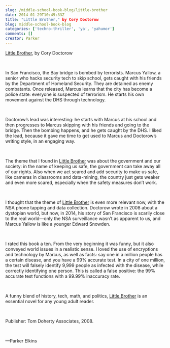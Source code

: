 ```yaml
---
slug: /middle-school-book-blog/little-brother
date: 2014-01-29T10:49:33Z
title: "Little Brother," by Cory Doctorow
blog: middle-school-book-blog
categories: ['techno-thriller', 'ya', 'yahumor']
comments: []
creator: Parker
---
```


<span style="text-decoration: underline">Little Brother</span>, by Cory Doctorow

&nbsp;

In San Francisco, the Bay bridge is bombed by terrorists. Marcus Yallow, a senior who hacks security tech to skip school, gets caught with his friends by the Department of Homeland Security. They are detained as enemy combatants. Once released, Marcus learns that the city has become a police state: everyone is suspected of terrorism. He starts his own movement against the DHS through technology.

&nbsp;

Doctorow’s lead was interesting: he starts with Marcus at his school and then progresses to Marcus skipping with his friends and going to the bridge. Then the bombing happens, and he gets caught by the DHS. I liked the lead, because it gave me time to get used to Marcus and Doctorow’s writing style, in an engaging way.

&nbsp;

The theme that I found in <span style="text-decoration: underline">Little Brother</span> was about the government and our society: in the name of keeping us safe, the government can take away all of our rights. Also when we act scared and add security to make us safe, like cameras in classrooms and data-mining, the country just gets weaker and even more scared, especially when the safety measures don’t work.

&nbsp;

I thought that the theme of <span style="text-decoration: underline">Little Brother</span> is even more relevant now, with the NSA phone tapping and data collection. Doctorow wrote in 2008 about a dystopian world, but now, in 2014, his story of San Francisco is scarily close to the real world—only the NSA surveillance wasn’t as apparent to us, and Marcus Yallow is like a younger Edward Snowden.

&nbsp;

I rated this book a ten. From the very beginning it was funny, but it also conveyed world issues in a realistic sense. I loved the use of encryptions and technology by Marcus, as well as facts: say one in a million people has a certain disease, and you have a 99% accurate test. In a city of one million, the test will falsely identify 9,999 people as infected with the disease, while correctly identifying one person. This is called a false positive: the 99% accurate test functions with a 99.99% inaccuracy rate.

&nbsp;

A funny blend of history, tech, math, and politics, <span style="text-decoration: underline">Little Brother</span> is an essential novel for any young adult reader.

&nbsp;

Publisher: Tom Doherty Associates, 2008.

&nbsp;

—Parker Elkins

